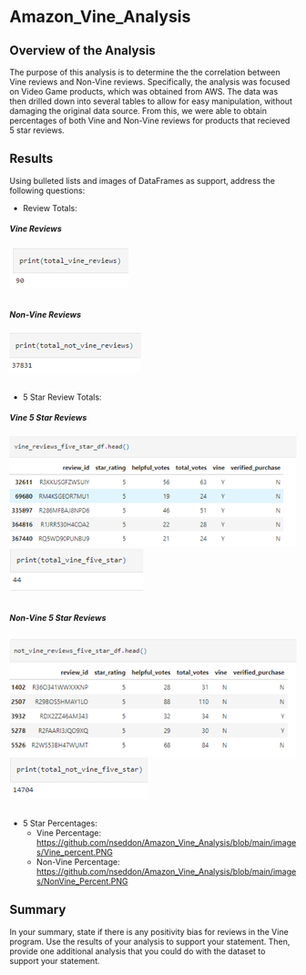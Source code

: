 # Amazon_Vine_Analysis

## Overview of the Analysis
The purpose of this analysis is to determine the the correlation between Vine reviews and Non-Vine reviews.  Specifically, the analysis was focused on Video Game products, which was obtained from AWS.  The data was then drilled down into several tables to allow for easy manipulation, without damaging the original data source.  From this, we were able to obtain percentages of both Vine and Non-Vine reviews for products that recieved 5 star reviews.

## Results

Using bulleted lists and images of DataFrames as support, address the following questions:

-  Review Totals:
<div class="container" align="left">
  <div style="background-image">
    <h5 align="left">Vine Reviews</h5>
    <img src="https://github.com/nseddon/Amazon_Vine_Analysis/blob/main/images/Total_Vine.PNG">
  </div>
</div><br>

<div class="container" align="left">
  <div style="background-image">
    <h5 align="left">Non-Vine Reviews</h5>
    <img src="https://github.com/nseddon/Amazon_Vine_Analysis/blob/main/images/Total_NonVine.PNG">
  </div>
</div><br>

-  5 Star Review Totals:
<div class="container" align="left">
  <div style="background-image">
    <h5 align="left">Vine 5 Star Reviews</h5>
    <img src="https://github.com/nseddon/Amazon_Vine_Analysis/blob/main/images/Vine_5star_table.PNG">
    <img src="https://github.com/nseddon/Amazon_Vine_Analysis/blob/main/images/Vine_5star.PNG">
  </div>
</div><br>

<div class="container" align="left">
  <div style="background-image">
    <h5 align="left">Non-Vine 5 Star Reviews</h5>
    <img src="https://github.com/nseddon/Amazon_Vine_Analysis/blob/main/images/Non_Vine_5star_table.PNG">
    <img src="https://github.com/nseddon/Amazon_Vine_Analysis/blob/main/images/NonVine_5star.PNG">
  </div>
</div><br>

-  5 Star Percentages:
    -  Vine Percentage: https://github.com/nseddon/Amazon_Vine_Analysis/blob/main/images/Vine_percent.PNG
    -  Non-Vine Percentage: https://github.com/nseddon/Amazon_Vine_Analysis/blob/main/images/NonVine_Percent.PNG


## Summary
In your summary, state if there is any positivity bias for reviews in the Vine program. Use the results of your analysis to support your statement. Then, provide one additional analysis that you could do with the dataset to support your statement.
